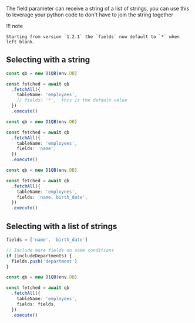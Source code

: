 The field parameter can receive a string of a list of strings, you can use this to leverage your python code
to don't have to join the string together

!!! note

    Starting from version `1.2.1` the `fields` now default to `*` when left blank.

## Selecting with a string

```ts
const qb = new D1QB(env.DB)

const fetched = await qb
  .fetchAll({
    tableName: 'employees',
    // fields: '*',  this is the default value
  })
  .execute()
```

```ts
const qb = new D1QB(env.DB)

const fetched = await qb
  .fetchAll({
    tableName: 'employees',
    fields: 'name',
  })
  .execute()
```

```ts
const qb = new D1QB(env.DB)

const fetched = await qb
  .fetchAll({
    tableName: 'employees',
    fields: 'name, birth_date',
  })
  .execute()
```

## Selecting with a list of strings

```ts
fields = ['name', 'birth_date']

// Include more fields on some conditions
if (includeDepartments) {
  fields.push('department')
}

const qb = new D1QB(env.DB)

const fetched = await qb
  .fetchAll({
    tableName: 'employees',
    fields: fields,
  })
  .execute()
```
